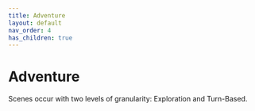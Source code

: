 ```yaml
---
title: Adventure
layout: default
nav_order: 4
has_children: true
---
```


# Adventure

Scenes occur with two levels of granularity: Exploration and Turn-Based.
